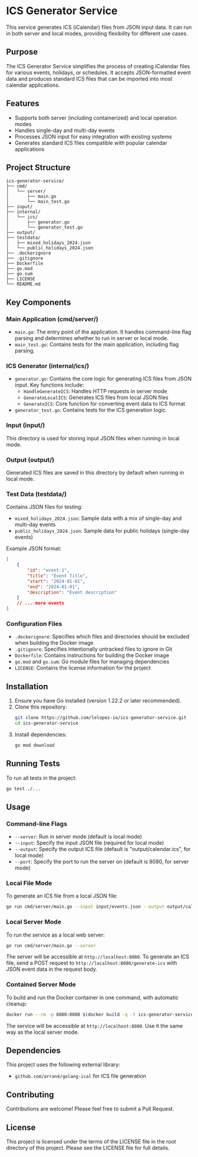 # ICS Generator Service

This service generates ICS (iCalendar) files from JSON input data. It can run in both server and local modes, providing flexibility for different use cases.

## Purpose

The ICS Generator Service simplifies the process of creating iCalendar files for various events, holidays, or schedules. It accepts JSON-formatted event data and produces standard ICS files that can be imported into most calendar applications.

## Features

-   Supports both server (including containerized) and local operation modes
-   Handles single-day and multi-day events
-   Processes JSON input for easy integration with existing systems
-   Generates standard ICS files compatible with popular calendar applications

## Project Structure

```
ics-generator-service/
├── cmd/
│   └── server/
│       ├── main.go
│       └── main_test.go
├── input/
├── internal/
│   └── ics/
│       ├── generator.go
│       └── generator_test.go
├── output/
├── testdata/
│   ├── mixed_holidays_2024.json
│   └── public_holidays_2024.json
├── .dockerignore
├── .gitignore
├── Dockerfile
├── go.mod
├── go.sum
├── LICENSE
└── README.md
```

## Key Components

### Main Application (cmd/server/)

-   `main.go`: The entry point of the application. It handles command-line flag parsing and determines whether to run in server or local mode.
-   `main_test.go`: Contains tests for the main application, including flag parsing.

### ICS Generator (internal/ics/)

-   `generator.go`: Contains the core logic for generating ICS files from JSON input. Key functions include:
    -   `HandleGenerateICS`: Handles HTTP requests in server mode
    -   `GenerateLocalICS`: Generates ICS files from local JSON files
    -   `GenerateICS`: Core function for converting event data to ICS format
-   `generator_test.go`: Contains tests for the ICS generation logic.

### Input (input/)

This directory is used for storing input JSON files when running in local mode.

### Output (output/)

Generated ICS files are saved in this directory by default when running in local mode.

### Test Data (testdata/)

Contains JSON files for testing:

-   `mixed_holidays_2024.json`: Sample data with a mix of single-day and multi-day events
-   `public_holidays_2024.json`: Sample data for public holidays (single-day events)

Example JSON format:

```json
[
    {
        "id": "event-1",
        "title": "Event Title",
        "start": "2024-01-01",
        "end": "2024-01-01",
        "description": "Event description"
    }
    // ... more events
]
```

### Configuration Files

-   `.dockerignore`: Specifies which files and directories should be excluded when building the Docker image
-   `.gitignore`: Specifies intentionally untracked files to ignore in Git
-   `Dockerfile`: Contains instructions for building the Docker image
-   `go.mod` and `go.sum`: Go module files for managing dependencies
-   `LICENSE`: Contains the license information for the project

## Installation

1. Ensure you have Go installed (version 1.22.2 or later recommended).
2. Clone this repository:
    ```sh
    git clone https://github.com/lelopez-io/ics-generator-service.git
    cd ics-generator-service
    ```
3. Install dependencies:
    ```sh
    go mod download
    ```

## Running Tests

To run all tests in the project:

```sh
go test ./...
```

## Usage

### Command-line Flags

-   `--server`: Run in server mode (default is local mode)
-   `--input`: Specify the input JSON file (required for local mode)
-   `--output`: Specify the output ICS file (default is "output/calendar.ics", for local mode)
-   `--port`: Specify the port to run the server on (default is 8080, for server mode)

### Local File Mode

To generate an ICS file from a local JSON file:

```sh
go run cmd/server/main.go --input input/events.json --output output/calendar.ics
```

### Local Server Mode

To run the service as a local web server:

```sh
go run cmd/server/main.go --server
```

The server will be accessible at `http://localhost:8080`. To generate an ICS file, send a POST request to `http://localhost:8080/generate-ics` with JSON event data in the request body.

### Contained Server Mode

To build and run the Docker container in one command, with automatic cleanup:

```sh
docker run --rm -p 8080:8080 $(docker build -q -t ics-generator-service .)
```

The service will be accessible at `http://localhost:8080`. Use it the same way as the local server mode.

## Dependencies

This project uses the following external library:

-   `github.com/arran4/golang-ical` for ICS file generation

## Contributing

Contributions are welcome! Please feel free to submit a Pull Request.

## License

This project is licensed under the terms of the LICENSE file in the root directory of this project. Please see the LICENSE file for full details.
